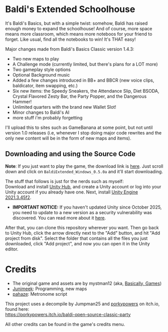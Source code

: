 # Baldi's Extended Schoolhouse

It's Baldi's Basics, but with a simple twist: somehow, Baldi has raised enough money to expand the schoolhouse! And of course, more space means more classroom, which means more noteboos for your friend to forget. Like usual, find all the notebooks to win! It's THAT easy!

Major changes made from Baldi's Basics Classic version 1.4.3:
- Two new maps to play
- A Challenge mode (currently limited, but there's plans for a LOT more)
- Two gameplay style options
- Optional Background music
- Added a few changes introduced in BB+ and BBCR (new voice clips, baldicator, item swapping, etc.)
- Six new items: the Speedy Sneakers, the Attendance Slip, Diet BSODA, Crystal Flavored Zesty Bar, the Party Popper, and the Dangerous Hammer!
- Unlimited quarters with the brand new Wallet Slot!
- Minor changes to Baldi's AI
- more stuff i'm probably forgetting

I'll upload this to sites such as GameBanana at some point, but not until version 1.0 releases (i.e, whenever I stop doing major code rewrites and the only new content will be in the form of new maps and items).

## Downloading and using the Source Code
**Note**: If you just want to play the game, the download link is [here](https://github.com/Junimeek/BaldiExtended/releases/tag/beta-0.5.0a). Just scroll down and click on `BaldiExtended_Windows_0.5.0a` and it'll start downloading.

The stuff that follows is just for the nerds such as myself:<br/>
Download and install [Unity Hub](https://unity.com/download), and create a Unity account or log into your Unity account if you already have one. Next, install [Unity Engine 2021.3.45f2](https://unity.com/releases/editor/whats-new/2021.3.45f2).

- **IMPORTANT NOTICE:** If you haven't updated Unity since October 2025, you need to update to a new version as a security vulnerability was discovered. You can read more about it [here](https://discussions.unity.com/t/unity-platform-protection-take-immediate-action-to-protect-your-games-and-apps/1688031).

After that, you can clone this repository wherever you want. Then go back to Unity Hub, click the arrow directly next to the "Add" button, and hit "Add project from disk". Select the folder that contains all the files you just downloaded, click "Add project", and now you can open it in the Unity editor.

# Credits
- The original game and assets are by mystman12 (aka, [Basically, Games](https://basically-games.itch.io/))
- [Junimeek](https://github.com/Junimeek): Programming, new maps
- [pahaze](https://github.com/pahaze): Metronome script

This project uses a decompile by Jumpman25 and [porkypowers](https://porkypowers.itch.io/) on itch.io, found here:<br/>
https://porkypowers.itch.io/baldi-open-source-classic-party

All other credits can be found in the game's credits menu.